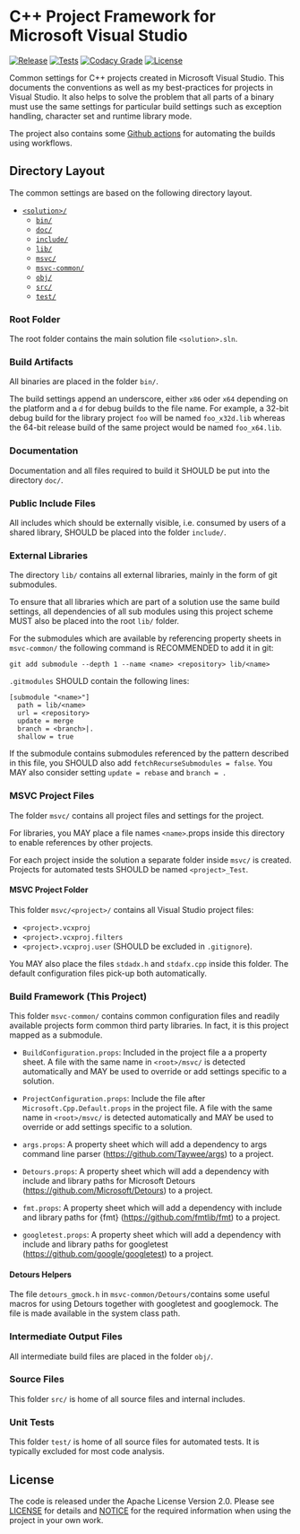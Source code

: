 # C++ Project Framework for Microsoft Visual Studio
[![Release](https://img.shields.io/github/v/tag/mbeckh/msvc-common?label=Release&style=flat-square)](https://github.com/mbeckh/msvc-common/releases/)
[![Tests](https://img.shields.io/github/workflow/status/mbeckh/msvc-common/test/master?label=Tests&logo=GitHub&style=flat-square)](https://github.com/mbeckh/msvc-common/actions)
[![Codacy Grade](https://img.shields.io/codacy/grade/2958536c2ab542ceb181ff99d6011558?label=Code%20Quality&logo=codacy&style=flat-square)](https://www.codacy.com/manual/mbeckh/msvc-common?utm_source=github.com&amp;utm_medium=referral&amp;utm_content=mbeckh/msvc-common&amp;utm_campaign=Badge_Grade)
[![License](https://img.shields.io/github/license/mbeckh/msvc-common?label=License&style=flat-square)](https://github.com/mbeckh/msvc-common/blob/master/LICENSE)

Common settings for C++ projects created in Microsoft Visual Studio. This documents the conventions as well as my
best-practices for projects in Visual Studio. It also helps to solve the problem that all parts of a binary must 
use the same settings for particular build settings such as exception handling, character set and runtime library mode.

The project also contains some [Github actions](actions) for automating the builds using workflows.

## Directory Layout
The common settings are based on the following directory layout.

-   [`<solution>/`](#root-folder)
    -   [`bin/`](#build-artifacts)
    -   [`doc/`](#documentation)
    -   [`include/`](#public-include-files)
    -   [`lib/`](#external-libraries)
    -   [`msvc/`](#msvc-project-files)
    -   [`msvc-common/`](#build-framework-this-project)
    -   [`obj/`](#intermediate-output-files)
    -   [`src/`](#source-files)
    -   [`test/`](#unit-tests)

### Root Folder
The root folder contains the main solution file `<solution>.sln`.

### Build Artifacts
All binaries are placed in the folder `bin/`.

The build settings append an underscore, either `x86` oder `x64` depending on the platform and a `d` for debug builds to
the file name. For example, a 32-bit debug build for the library project `foo` will be named `foo_x32d.lib` whereas the
64-bit release build of the same project would be named `foo_x64.lib`.

### Documentation
Documentation and all files required to build it SHOULD be put into the directory `doc/`.

### Public Include Files
All includes which should be externally visible, i.e. consumed by users of a shared library, SHOULD be placed into the
folder `include/`.

### External Libraries
The directory `lib/` contains all external libraries, mainly in the form of git submodules.

To ensure that all libraries which are part of a solution use the same build settings, all dependencies of all sub
modules using this project scheme MUST also be placed into the root `lib/` folder.

For the submodules which are available by referencing property sheets in `msvc-common/` the following command is
RECOMMENDED to add it in git:
~~~shell
git add submodule --depth 1 --name <name> <repository> lib/<name>
~~~

`.gitmodules` SHOULD contain the following lines:
~~~text
[submodule "<name>"]   
  path = lib/<name>
  url = <repository>
  update = merge
  branch = <branch>|.
  shallow = true
~~~

If the submodule contains submodules referenced by the pattern described in this file, you SHOULD also add
`fetchRecurseSubmodules = false`. You MAY also consider setting `update = rebase` and `branch = .`

### MSVC Project Files
The folder `msvc/` contains all project files and settings for the project.

For libraries, you MAY place a file names `<name>`.props inside this directory to enable references by other projects.

For  each project inside the solution a separate folder inside `msvc/` is created. Projects for automated tests SHOULD
be named `<project>_Test`.

#### MSVC Project Folder
This folder `msvc/<project>/` contains all Visual Studio project files:
-   `<project>.vcxproj`
-   `<project>.vcxproj.filters`
-   `<project>.vcxproj.user` (SHOULD be excluded in `.gitignore`).

You MAY also place the files `stdadx.h` and `stdafx.cpp` inside this folder. The default configuration files pick-up
both automatically.

### Build Framework (This Project)
This folder `msvc-common/` contains common configuration files and readily available projects form common third party
libraries. In fact, it is this project mapped as a submodule.

-   `BuildConfiguration.props`: Included in the project file a a property sheet. A file with the same name in
    `<root>/msvc/` is detected automatically and MAY be used to override or add settings specific to a solution.

-   `ProjectConfiguration.props`: Include the file after `Microsoft.Cpp.Default.props` in the project file. A file with
     the same name in `<root>/msvc/` is detected automatically and MAY be used to override or add settings specific to a
     solution.

-   `args.props`: A property sheet which will add a dependency to args command line parser
    (<https://github.com/Taywee/args>) to a project.

-   `Detours.props`: A property sheet which will add a dependency with include and library paths for Microsoft Detours
    (<https://github.com/Microsoft/Detours>) to a project.

-   `fmt.props`: A property sheet which will add a dependency with include and library paths for {fmt}
    (<https://github.com/fmtlib/fmt>) to a project.

-   `googletest.props`: A property sheet which will add a dependency with include and library paths for googletest
    (<https://github.com/google/googletest>) to a project.

#### Detours Helpers
The file `detours_gmock.h` in `msvc-common/Detours/`contains some useful macros for using Detours together with 
googletest and googlemock. The file is made available in the system class path.

### Intermediate Output Files
All intermediate build files are placed in the folder `obj/`.

### Source Files
This folder `src/` is home of all source files and internal includes.

### Unit Tests
This folder `test/` is home of all source files for automated tests. It is typically excluded for most code analysis.

## License
The code is released under the Apache License Version 2.0. Please see [LICENSE](LICENSE) for details and
[NOTICE](NOTICE) for the required information when using the project in your own work.
